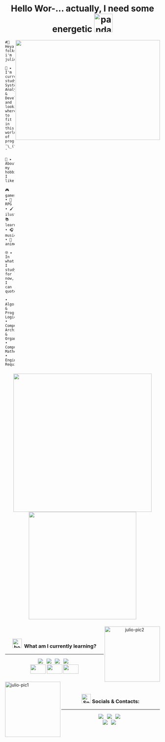 <div align="center">

  <h1>Hello Wor-... actually, I need some energetic <a href="https://emoji.gg/emoji/9202-panda-redbull-yoink"><img src="https://cdn3.emoji.gg/emojis/9202-panda-redbull-yoink.gif" width="60px" height="60px" alt="panda_redbull_yoink"></a></h1>
  <img src="https://i0.wp.com/24.media.tumblr.com/1c146218ae8aee595ec45784ae98f076/tumblr_mjk9t4LutC1qkai1do1_500.gif" align="right" width="470" height="325">
</div>

<div align="left">      

```
#👋 Heya folks i'm julio!

🌱 ▸ I'm currently studying System Analysis
& Development, and looking where to fit
in this world of programming ¯\_(ツ)_/¯

👾 ▸ About my hobbies, I like:

🎮 games • 🎲 RPG • 🖌️ ilustration
📚 learning • 🎧 music • 🍜 anime

🤓 ▸ In what I study for now, I can quote:

• Algorithms & Programming Logic 
• Computer Architecture & Organization 
• Computational Mathematics 
• Engineering Requirements 
```

###

<div align="center">
  <a href="#"><img src="https://github-readme-stats.vercel.app/api?username=juletopi&show_icons=true&count_private=true&theme=codeSTACKr" width="450"></a>
  <a href="#"><img src="https://github-readme-stats.vercel.app/api/top-langs/?username=juletopi&layout=compact&langs_count=7&theme=codeSTACKr" width="350"></a>
</div>

###

<div align="center">
  <img src="https://media.giphy.com/media/M1hzHPgoY18n8YmRk6/giphy.gif" align="right" alt="julio-pic2" height="180">
</div>

<div align="center"><br>

### <a href="https://emoji.gg/emoji/3468_book_n_quill"><img src="https://cdn3.emoji.gg/emojis/3468_book_n_quill.png" width="30px" height="30px" alt="book_n_quill"></a>&#160; What am I currently learning?
----
</div>

<div align="center">
  <img src="https://img.shields.io/badge/RStudio-75AADB?style=for-the-badge&logo=RStudio&logoColor=white">&nbsp;&nbsp;
  <img src="https://img.shields.io/badge/Visual_Studio-5C2D91?style=for-the-badge&logo=visual%20studio&logoColor=white">&nbsp;&nbsp;
  <img src="https://img.shields.io/badge/GitHub-100000?style=for-the-badge&logo=github&logoColor=white">&nbsp;&nbsp;
  <img src="https://img.shields.io/badge/GitKraken-179287?style=for-the-badge&logo=GitKraken&logoColor=white">&nbsp;&nbsp;
</div>

<div align="center">
  <img src="https://cdn.jsdelivr.net/gh/devicons/devicon/icons/rstudio/rstudio-original.svg" height="30" width="50">
  <img src="https://cdn.jsdelivr.net/gh/devicons/devicon/icons/csharp/csharp-plain.svg" height="30" width="50">
  <img src="https://cdn.jsdelivr.net/gh/devicons/devicon/icons/git/git-original.svg" height="30" width="50">
</div>

###

</div>
  <img src="https://media.giphy.com/media/a7YPksWroQGfVsGRRY/giphy.gif" align="left" alt="julio-pic1" height=180>
</div>

<div align="center"><br>

### <a href="https://emoji.gg/emoji/8137_SpeechBubble"><img src="https://cdn3.emoji.gg/emojis/8137_SpeechBubble.png" width="30px" height="30px" alt="SpeechBubble"></a></a> Socials & Contacts:
----
</div>

<div align="center">
  <a href="https://www.linkedin.com/in/julio-cezar-pereira-camargo/"><img src="https://img.shields.io/badge/linkedin-%230077B5.svg?&style=for-the-badge&logo=linkedin&logoColor=white"></a>&nbsp;&nbsp;
  <a href="https://www.instagram.com/juletopi/"><img src="https://img.shields.io/badge/instagram-%23E4405F.svg?&style=for-the-badge&logo=instagram&logoColor=white"></a>&nbsp;&nbsp;
  <a href="https://www.facebook.com/profile.php?id=100006955867774"><img src="https://img.shields.io/badge/Facebook-1877F2?style=for-the-badge&logo=facebook&logoColor=white"></a>&nbsp;&nbsp;
</div>

<div align="center">
  <a href="mailto:juliocezarpvh@hotmail.com"><img src="https://img.shields.io/badge/-email-0078D4?style=for-the-badge&logo=microsoft-outlook&logoColor=white"></a>&nbsp;&nbsp;
  <a href="http://api.whatsapp.com/send?phone=5569993606894"><img src="https://img.shields.io/badge/-whatsapp-25D366?style=for-the-badge&logo=whatsapp&logoColor=white"></a>&nbsp;&nbsp;
</div>
